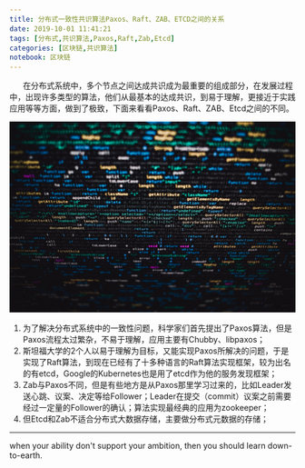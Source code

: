 ```yaml
---
title: 分布式一致性共识算法Paxos、Raft、ZAB、ETCD之间的关系
date: 2019-10-01 11:41:21
tags: [分布式,共识算法,Paxos,Raft,Zab,Etcd]
categories: [区块链,共识算法]
notebook: 区块链
---
```


&nbsp;&nbsp;&nbsp;&nbsp;&nbsp;&nbsp;在分布式系统中，多个节点之间达成共识成为最重要的组成部分，在发展过程中，出现许多类型的算法，他们从最基本的达成共识，到易于理解，更接近于实践应用等等方面，做到了极致，下面来看看Paxos、Raft、ZAB、Etcd之间的不同。

![consensus_algorithm_difference](分布式一致性共识算法Paxos、Raft、ZAB、ETCD之间的关系/consensus_algorithm_difference.jpeg)

<!-- more -->

1. 为了解决分布式系统中的一致性问题，科学家们首先提出了Paxos算法，但是Paxos流程太过繁杂，不易于理解，应用主要有Chubby、libpaxos；
2. 斯坦福大学的2个人以易于理解为目标，又能实现Paxos所解决的问题，于是实现了Raft算法，到现在已经有了十多种语言的Raft算法实现框架，较为出名的有etcd，Google的Kubernetes也是用了etcd作为他的服务发现框架；
3. Zab与Paxos不同，但是有些地方是从Paxos那里学习过来的，比如Leader发送心跳、议案、决定等给Follower；Leader在提交（commit）议案之前需要经过一定量的Follower的确认；算法实现最经典的应用为zookeeper；
4. 但Etcd和Zab不适合分布式大数据存储，主要做分布式元数据的存储；


- - -
when your ability don't support your ambition, then you should learn down-to-earth.
